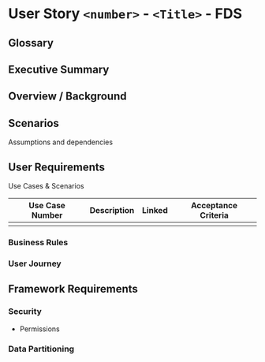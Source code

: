 # User Story `<number>` - `<Title>` - FDS

## Glossary

## Executive Summary

## Overview / Background

## Scenarios  
Assumptions and dependencies  

## User Requirements

Use Cases & Scenarios

| Use Case Number | Description | Linked | Acceptance Criteria |
|-----------------|-------------|--------|----------------------|
|                 |             |        |                      |


### Business Rules

### User Journey

## Framework Requirements

### Security

- Permissions  

### Data Partitioning
